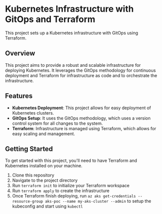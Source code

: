 # Kubernetes Infrastructure with GitOps and Terraform

This project sets up a Kubernetes infrastructure with GitOps using Terraform.

## Overview

This project aims to provide a robust and scalable infrastructure for deploying Kubernetes. It leverages the GitOps methodology for continuous deployment and Terraform for infrastructure as code and to orchestrate the infrastructure.

## Features

- **Kubernetes Deployment**: This project allows for easy deployment of Kubernetes clusters.
- **GitOps Setup**: It uses the GitOps methodology, which uses a version control system for all changes to the system.
- **Terraform**: Infrastructure is managed using Terraform, which allows for easy scaling and management.

## Getting Started

To get started with this project, you'll need to have Terraform and Kubernetes installed on your machine.

1. Clone this repository
2. Navigate to the project directory
3. Run `terraform init` to initialize your Terraform workspace
4. Run `terraform apply` to create the infrastructure
5. Once Terraform finish deploying, run `az aks get-credentials --resource-group aks-poc --name my-aks-cluster --admin` to setup the kubeconfig and start using `kubectl`